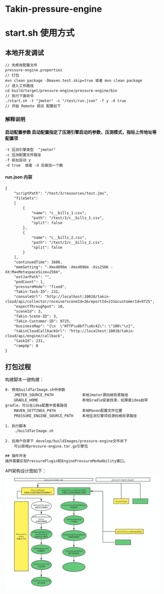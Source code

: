 # Takin-pressure-engine

# start.sh 使用方式

## 本地开发调试
```
// 先修改配置文件
pressure-engine.properties
// 打包
mvn clean package -Dmaven.test.skip=true 或者 mvn clean package
// 进入工作路径
cd build/target/pressure-engine/pressure-engine/bin
// 执行下面命令
./start.sh -t "jmeter" -c "/test/run.json" -f y -d true
// 开始 Remote 调试 配置如下
```
### 解释说明

#### 启动配置参数 启动配置指定了压测引擎启动的参数，压测模式，指标上传地址等配置项

```
-t 压测引擎类型  "jmeter"
-c 压测配置文件路径  
-f 前台启动 y
-d true  或者 -d 后面加一个数
```
#### run.json 内容
```
{
    "scriptPath": "/test/3/resources/test.jmx",
    "fileSets":
    [
        {
            "name": "c__bills_1.csv",
            "path": "/test/3/c__bills_1.csv",
            "split": false
        },
        {
            "name": "c__bills_2.csv",
            "path": "/test/3/c__bills_2.csv",
            "split": false
        }
    ],
    "continuedTime": 3600,
    "memSetting": "-Xmx4096m -Xms4096m -Xss256K -XX:MaxMetaspaceSize=256m",
    "extJarPath": "",
    "podCount": 1,
    "pressureMode": "fixed",
    "Takin-Task-ID": 231,
    "consoleUrl": "http://localhost:10010/takin-cloud/api/collector/receive?sceneId=3&reportId=231&customerId=9725",
    "expectThroughput": 10,
    "sceneId": 3,
    "Takin-Scene-ID": 3,
    "Takin-Customer-ID": 9725,
    "businessMap": "{\n  \"HTTP\u8bf7\u6c42\": \"100\"\n}",
    "takinCloudCallbackUrl": "http://localhost:10010/takin-cloud/api/engine/callback",
    "taskId": 231,
    "rampUp": 0
}
```
## 打包过程

  构建脚本一键构建：
  
    0. 修改buildTarImage.sh中参数
        JMETER_SOURCE_PATH             本地Jmeter源码根目录路径
        GRADLE_HOME                    本地Gradle安装目录，如果是idea自带gradle，可以在idea配置中查看路径
        MAVEN_SETTINGS_PATH            本地Maven配置文件位置
        PRESSURE_ENGINE_SOURCE_PATH    本地压测引擎项目源码根目录路径

    1. 执行脚本
        ./buildTarImage.sh

    2. 在用户目录下 develop/buildImages/pressure-engine文件夹下
        可以获得pressure-engine.tar.gz引擎包
```
## 插件开发
插件需要实现PressurePlugin和EnginePressureModeAbility接口。
```
API架构设计图如下：
<img src="https://raw.githubusercontent.com/shulieTech/Images/main/pressure_engine_api_struct.png" />
